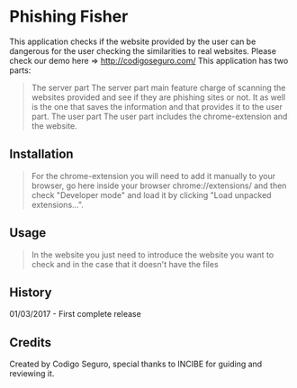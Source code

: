 
# Phishing Fisher
This application checks if the website provided by the user can be dangerous for the user checking the similarities to real websites.
Please check our demo here => http://codigoseguro.com/
This application has two parts:
  > The server part
      The server part main feature charge of scanning the websites provided and see if they are phishing sites or not.
      It as well is the one that saves the information and that provides it to the user part.
  > The user part
      The user part includes the chrome-extension and the website.
      
## Installation
  > For the chrome-extension you will need to add it manually to your browser, go here inside your browser chrome://extensions/ and then check "Developer mode" and load it by clicking "Load unpacked extensions...".
  
## Usage
  > In the website you just need to introduce the website you want to check and in the case that it doesn't have the files
  
## History
01/03/2017  - First complete release

## Credits
Created by Codigo Seguro, special thanks to INCIBE for guiding and reviewing it.

